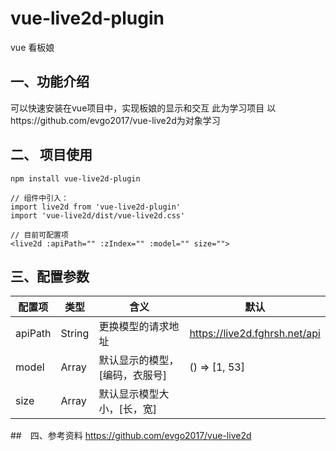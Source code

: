 # vue-live2d-plugin

vue 看板娘

## 一、功能介绍
可以快速安装在vue项目中，实现板娘的显示和交互
此为学习项目
以https://github.com/evgo2017/vue-live2d为对象学习

## 二、 项目使用

```
npm install vue-live2d-plugin

// 组件中引入：
import live2d from 'vue-live2d-plugin'
import 'vue-live2d/dist/vue-live2d.css'

// 目前可配置项
<live2d :apiPath="" :zIndex="" :model="" size="">
```


## 三、配置参数

| 配置项   | 类型   | 含义                           | 默认                          |
| -------- | ------ | ------------------------------ | ----------------------------- |
| apiPath  | String | 更换模型的请求地址             | https://live2d.fghrsh.net/api |
| model    | Array  | 默认显示的模型，[编码，衣服号] | () => [1, 53]                 |
| size     | Array  | 默认显示模型大小，[长，宽] | | () => [300, 300]                 |

##　四、参考资料
https://github.com/evgo2017/vue-live2d

